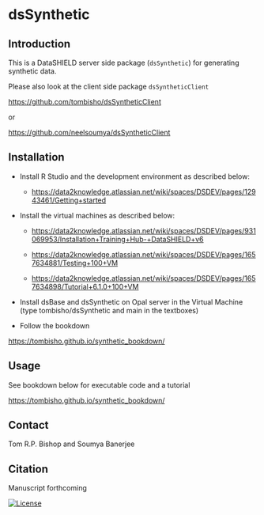 dsSynthetic
============

## Introduction

This is a DataSHIELD server side package (`dsSynthetic`) for generating synthetic data.

Please also look at the client side package `dsSyntheticClient`

https://github.com/tombisho/dsSyntheticClient

or

https://github.com/neelsoumya/dsSyntheticClient


## Installation


* Install R Studio and the development environment as described below:

    * https://data2knowledge.atlassian.net/wiki/spaces/DSDEV/pages/12943461/Getting+started


* Install the virtual machines as described below:

    * https://data2knowledge.atlassian.net/wiki/spaces/DSDEV/pages/931069953/Installation+Training+Hub-+DataSHIELD+v6

    * https://data2knowledge.atlassian.net/wiki/spaces/DSDEV/pages/1657634881/Testing+100+VM

    * https://data2knowledge.atlassian.net/wiki/spaces/DSDEV/pages/1657634898/Tutorial+6.1.0+100+VM

* Install dsBase and dsSynthetic on Opal server in the Virtual Machine (type tombisho/dsSynthetic and main in the textboxes) 

* Follow the bookdown

https://tombisho.github.io/synthetic_bookdown/


## Usage

See bookdown below for executable code and a tutorial

https://tombisho.github.io/synthetic_bookdown/


## Contact

Tom R.P. Bishop and Soumya Banerjee


## Citation

Manuscript forthcoming

[![License](https://img.shields.io/badge/license-GPLv3-blue.svg)](https://www.gnu.org/licenses/gpl-3.0.html)
